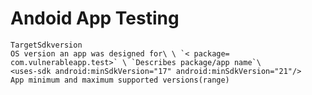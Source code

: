 # Andoid App Testing

`TargetSdkversion` \
``OS version an app was designed for\
\
`< package= com.vulnerableapp.test>` \
`Describes package/app name`\
``\
`<uses-sdk android:minSdkVersion="17" android:minSdkVersion="21"/>` \
`App minimum and maximum supported versions(range)`

